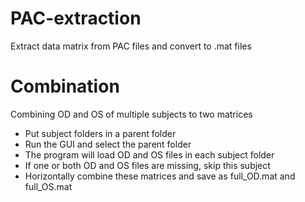 # PAC-extraction
Extract data matrix from PAC files and convert to .mat files

# Combination
Combining OD and OS of multiple subjects to two matrices
+ Put subject folders in a parent folder
+ Run the GUI and select the parent folder
+ The program will load OD and OS files in each subject folder
+ If one or both OD and OS files are missing, skip this subject
+ Horizontally combine these matrices and save as full_OD.mat and full_OS.mat
